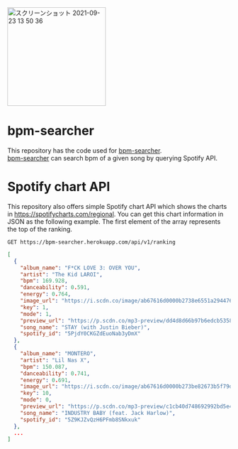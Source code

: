 
<img width="222" alt="スクリーンショット 2021-09-23 13 50 36" src="https://user-images.githubusercontent.com/44559556/134456107-8949f9e5-e610-4375-b9ba-ca309f879959.png">

# bpm-searcher
This repository has the code used for [bpm-searcher](https://bpm-searcher.herokuapp.com/).  
[bpm-searcher](https://bpm-searcher.herokuapp.com/) can search bpm of a given song by querying Spotify API.  

# Spotify chart API
This repository also offers simple Spotify chart API which shows the charts in https://spotifycharts.com/regional.
You can get this chart information in JSON as the following example.
The first element of the array represents the top of the ranking.
```
GET https://bpm-searcher.herokuapp.com/api/v1/ranking
```

```json
[
  {
    "album_name": "F*CK LOVE 3: OVER YOU",
    "artist": "The Kid LAROI",
    "bpm": 169.928,
    "danceability": 0.591,
    "energy": 0.764,
    "image_url": "https://i.scdn.co/image/ab67616d0000b2738e6551a2944764bc8e33a960",
    "key": 1,
    "mode": 1,
    "preview_url": "https://p.scdn.co/mp3-preview/dd4d8d66b97b6edcb5358135e72620715e1449f9?cid=12f045556f09486ba2ca641e0f062fa0",
    "song_name": "STAY (with Justin Bieber)",
    "spotify_id": "5PjdY0CKGZdEuoNab3yDmX"
  },
  {
    "album_name": "MONTERO",
    "artist": "Lil Nas X",
    "bpm": 150.087,
    "danceability": 0.741,
    "energy": 0.691,
    "image_url": "https://i.scdn.co/image/ab67616d0000b273be82673b5f79d9658ec0a9fd",
    "key": 10,
    "mode": 0,
    "preview_url": "https://p.scdn.co/mp3-preview/c1cb40d748692992bd5e476fc17ffe16f31016e3?cid=12f045556f09486ba2ca641e0f062fa0",
    "song_name": "INDUSTRY BABY (feat. Jack Harlow)",
    "spotify_id": "5Z9KJZvQzH6PFmb8SNkxuk"
  },
  ...
]
```
